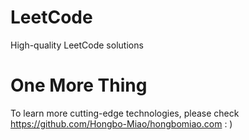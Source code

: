 # LeetCode

 High-quality LeetCode solutions

# One More Thing

To learn more cutting-edge technologies, please check https://github.com/Hongbo-Miao/hongbomiao.com : )
